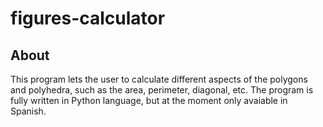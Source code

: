 # figures-calculator

## About
This program lets the user to calculate different aspects of the polygons and polyhedra, such
as the area, perimeter, diagonal, etc.
The program is fully written in Python language, but at the moment only avaiable in Spanish.
